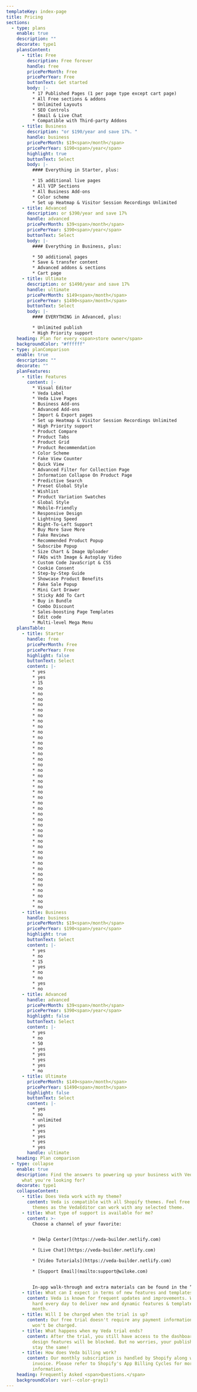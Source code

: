 ```yaml
---
templateKey: index-page
title: Pricing
sections:
  - type: plans
    enable: true
    description: ""
    decorate: type1
    plansContent:
      - title: Free
        description: Free forever
        handle: free
        pricePerMonth: Free
        pricePerYear: Free
        buttonText: Get started
        body: |-
          * 17 Published Pages (1 per page type except cart page)
          * All Free sections & addons
          * Unlimited Layouts
          * SEO Controls
          * Email & Live Chat
          * Compatible with Third-party Addons
      - title: Business
        description: "or $190/year and save 17%. "
        handle: business
        pricePerMonth: $19<span>/month</span>
        pricePerYear: $190<span>/year</span>
        highlight: true
        buttonText: Select
        body: |-
          #### Everything in Starter, plus:

          * 15 additional live pages
          * All VIP Sections
          * A﻿ll Business Add-ons
          * Color scheme
          * Set up Heatmap & Visitor Session Recordings Unlimited
      - title: Advanced
        description: or $390/year and save 17%
        handle: advanced
        pricePerMonth: $39<span>/month</span>
        pricePerYear: $390<span>/year</span>
        buttonText: Select
        body: |-
          #### Everything in Business, plus:

          * 50 additional pages
          * Save & transfer content
          * Advanced addons & sections 
          * Cart page
      - title: Ultimate
        description: or $1490/year and save 17%
        handle: ultimate
        pricePerMonth: $149<span>/month</span>
        pricePerYear: $1490<span>/month</span>
        buttonText: Select
        body: |-
          #### EVERYTHING in Advanced, plus:

          * Unlimited publish
          * High Priority support
    heading: Plan for every <span>store owner</span>
    backgroundColor: "#ffffff"
  - type: planComparison
    enable: true
    description: ""
    decorate: ""
    planFeatures:
      - title: Features
        content: |-
          * Visual Editor 
          * Veda Label
          * Veda Live Pages
          * Business Add-ons 
          * A﻿dvanced Add-ons
          * I﻿mport & Export pages
          * Set up Heatmap & Visitor Session Recordings Unlimited
          * High Priority support
          * Product Compare
          * Product Tabs
          * Product Grid
          * Product Recommendation
          * Color Scheme
          * Fake View Counter
          * Quick View
          * Advanced Filter for Collection Page
          * Information Collapse On Product Page
          * Predictive Search
          * Preset Global Style
          * Wishlist
          * Product Variation Swatches
          * Global Style
          * Mobile-Friendly
          * Responsive Design
          * Lightning Speed
          * Right-To-Left Support
          * Buy More Save More
          * Fake Reviews
          * Recommended Product Popup
          * Subscribe Popup
          * Size Chart & Image Uploader
          * FAQs with Image & Autoplay Video
          * Custom Code JavaScript & CSS
          * Cookie Consent
          * Step-by-Step Guide
          * Showcase Product Benefits
          * Fake Sale Popup
          * Mini Cart Drawer
          * Sticky Add To Cart
          * Buy in Bundle
          * Combo Discount
          * Sales-boosting Page Templates
          * Edit code
          * Multi-level Mega Menu
    plansTable:
      - title: Starter
        handle: free
        pricePerMonth: Free
        pricePerYear: Free
        highlight: false
        buttonText: Select
        content: |-
          * yes
          * yes
          * 15
          * no
          * no
          * no
          * no
          * no
          * no
          * no
          * no
          * no
          * no
          * no
          * no
          * no
          * no
          * no
          * no
          * no
          * no
          * no
          * no
          * no
          * no
          * no
          * no
          * no
          * no
          * no
          * no
          * no
          * no
          * no
          * no
          * no
          * no
          * no
          * no
          * no
          * no
          * no
          * no
          * no
      - title: Business
        handle: business
        pricePerMonth: $19<span>/month</span>
        pricePerYear: $190<span>/year</span>
        highlight: true
        buttonText: Select
        content: |-
          * yes
          * no
          * 15
          * yes
          * no
          * no
          * yes
          * n﻿o
      - title: Advanced
        handle: advanced
        pricePerMonth: $39<span>/month</span>
        pricePerYear: $390<span>/year</span>
        highlight: false
        buttonText: Select
        content: |-
          * yes
          * no
          * 50
          * yes
          * yes
          * yes
          * yes
          * n﻿o
      - title: Ultimate
        pricePerMonth: $149<span>/month</span>
        pricePerYear: $1490<span>/month</span>
        highlight: false
        buttonText: Select
        content: |-
          * yes
          * no
          * unlimited
          * yes
          * yes
          * yes
          * yes
          * y﻿es
        handle: ultimate
    heading: Plan comparison
  - type: collapse
    enable: true
    description: Find the answers to powering up your business with Veda. Can't find
      what you're looking for?
    decorate: type1
    collapseContent:
      - title: Does Veda work with my theme?
        content: Veda is compatible with all Shopify themes. Feel free to switch between
          themes as the VedaEditor can work with any selected theme.
      - title: What type of support is available for me?
        content: >-
          Choose a channel of your favorite:


          * [Help Center](https://veda-builder.netlify.com)

          * [Live Chat](https://veda-builder.netlify.com)

          * [Video Tutorials](https://veda-builder.netlify.com)

          * [Support Email](mailto:support@wiloke.com)


          In-app walk-through and extra materials can be found in the “Help Center” section of the [Veda dashboard](http://app.veda.com) once you have our app installed!
      - title: What can I expect in terms of new features and templates?
        content: Veda is known for frequent updates and improvements. We are working
          hard every day to deliver new and dynamic features & templates every
          month.
      - title: Will I be charged when the trial is up?
        content: Our free trial doesn't require any payment information, so no, you
          won't be charged.
      - title: What happens when my Veda trial ends?
        content: After the trial, you still have access to the dashboard but all page
          design features will be blocked. But no worries, your published pages
          stay the same!
      - title: How does Veda billing work?
        content: Our monthly subscription is handled by Shopify along with its 30-day
          invoice. Please refer to Shopify's App Billing Cycles for more
          information.
    heading: Frequently Asked <span>Questions.</span>
    backgroundColor: var(--color-gray1)
---
```

